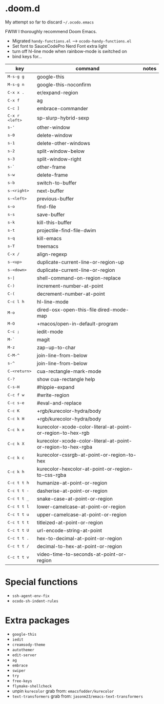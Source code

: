 # .doom.d

My attempt so far to discard `~/.ocodo.emacs` 

FWIW I thoroughly recommend Doom Emacs.

- Migrated `handy-functions.el` ⟶ `ocodo-handy-functions.el`
- Set font to SauceCodePro Nerd Font extra light
- turn off hl-line mode when rainbow-mode is switched on
- bind keys for...

| key                           | command                                                      | notes |
|-------------------------------|--------------------------------------------------------------|-------|
| <kbd>M-s-g g</kbd>            | google-this                                                  |       |
| <kbd>M-s-g n</kbd>            | google-this-noconfirm                                        |       |
| <kbd>C-x x .</kbd>            | er/expand-region                                             |       |
| <kbd>C-x f</kbd>              | ag                                                           |       |
| <kbd>C-c ]</kbd>              | embrace-commander                                            |       |
| <kbd>C-x r &lt;left&gt;</kbd> | sp-slurp-hybrid-sexp                                         |       |
| <kbd>s-'</kbd>                | other-window                                                 |       |
| <kbd>s-0</kbd>                | delete-window                                                |       |
| <kbd>s-1</kbd>                | delete-other-windows                                         |       |
| <kbd>s-2</kbd>                | split-window-below                                           |       |
| <kbd>s-3</kbd>                | split-window-right                                           |       |
| <kbd>s-&#96;</kbd>            | other-frame                                                  |       |
| <kbd>s-w</kbd>                | delete-frame                                                 |       |
| <kbd>s-b</kbd>                | switch-to-buffer                                             |       |
| <kbd>s-&lt;right&gt;</kbd>    | next-buffer                                                  |       |
| <kbd>s-&lt;left&gt;</kbd>     | previous-buffer                                              |       |
| <kbd>s-o</kbd>                | find-file                                                    |       |
| <kbd>s-s</kbd>                | save-buffer                                                  |       |
| <kbd>s-k</kbd>                | kill-this-buffer                                             |       |
| <kbd>s-t</kbd>                | projectile-find-file-dwim                                    |       |
| <kbd>s-q</kbd>                | kill-emacs                                                   |       |
| <kbd>s-T</kbd>                | treemacs                                                     |       |
| <kbd>C-x /</kbd>              | align-regexp                                                 |       |
| <kbd>s-&lt;up&gt;</kbd>       | duplicate-current-line-or-region-up                          |       |
| <kbd>s-&lt;down&gt;</kbd>     | duplicate-current-line-or-region                             |       |
| <kbd>s-\|</kbd>               | shell-command-on-region-replace                              |       |
| <kbd>C-)</kbd>                | increment-number-at-point                                    |       |
| <kbd>C-(</kbd>                | decrement-number-at-point                                    |       |
| <kbd>C-c l h</kbd>            | hl-line-mode                                                 |       |
| <kbd>M-o</kbd>                | dired-osx-open-this-file dired-mode-map                      |       |
| <kbd>M-O</kbd>                | +macos/open-in-default-program                               |       |
| <kbd>C-c ;</kbd>              | iedit-mode                                                   |       |
| <kbd>M-&#96;</kbd>            | magit                                                        |       |
| <kbd>M-z</kbd>                | zap-up-to-char                                               |       |
| <kbd>C-M-^</kbd>              | join-line-from-below                                         |       |
| <kbd>s-^</kbd>                | join-line-from-below                                         |       |
| <kbd>C-&lt;return&gt;</kbd>   | cua-rectangle-mark-mode                                      |       |
| <kbd>C-?</kbd>                | show cua-rectangle help                                      |       |
| <kbd>C-s-H</kbd>              | #hippie-expand                                               |       |
| <kbd>C-c f w</kbd>            | #write-region                                                |       |
| <kbd>C-c s-e</kbd>            | #eval-and-replace                                            |       |
| <kbd>C-c K</kbd>              | +rgb/kurecolor-hydra/body                                    |       |
| <kbd>C-c k H</kbd>            | +rgb/kurecolor-hydra/body                                    |       |
| <kbd>C-c k x</kbd>            | kurecolor-xcode-color-literal-at-point-or-region-to-hex-rgb  |       |
| <kbd>C-c k X</kbd>            | kurecolor-xcode-color-literal-at-point-or-region-to-hex-rgba |       |
| <kbd>C-c k c</kbd>            | kurecolor-cssrgb-at-point-or-region-to-hex                   |       |
| <kbd>C-c k h</kbd>            | kurecolor-hexcolor-at-point-or-region-to-css-rgba            |       |
| <kbd>C-c t t h</kbd>          | humanize-at-point-or-region                                  |       |
| <kbd>C-c t t -</kbd>          | dasherise-at-point-or-region                                 |       |
| <kbd>C-c t t _</kbd>          | snake-case-at-point-or-region                                |       |
| <kbd>C-c t t l</kbd>          | lower-camelcase-at-point-or-region                           |       |
| <kbd>C-c t t u</kbd>          | upper-camelcase-at-point-or-region                           |       |
| <kbd>C-c t t t</kbd>          | titleized-at-point-or-region                                 |       |
| <kbd>C-c t t U</kbd>          | url-encode-string-at-point                                   |       |
| <kbd>C-c t t .</kbd>          | hex-to-decimal-at-point-or-region                            |       |
| <kbd>C-c t t /</kbd>          | decimal-to-hex-at-point-or-region                            |       |
| <kbd>C-c t t v</kbd>          | video-time-to-seconds-at-point-or-region                     |       |


# Special functions

- `ssh-agent-env-fix`
- `ocodo-sh-indent-rules`

# Extra packages

- `google-this`
- `iedit`
- `creamsody-theme`
- `autothemer`
- `edit-server`
- `ag`
- `embrace`
- `swiper`
- `try`
- `free-keys`
- `flymake-shellcheck`
- unpin `kurecolor` grab from: `emacsfodder/kurecolor`
- `text-transformers` grab from: `jasonm23/emacs-text-transformers`

